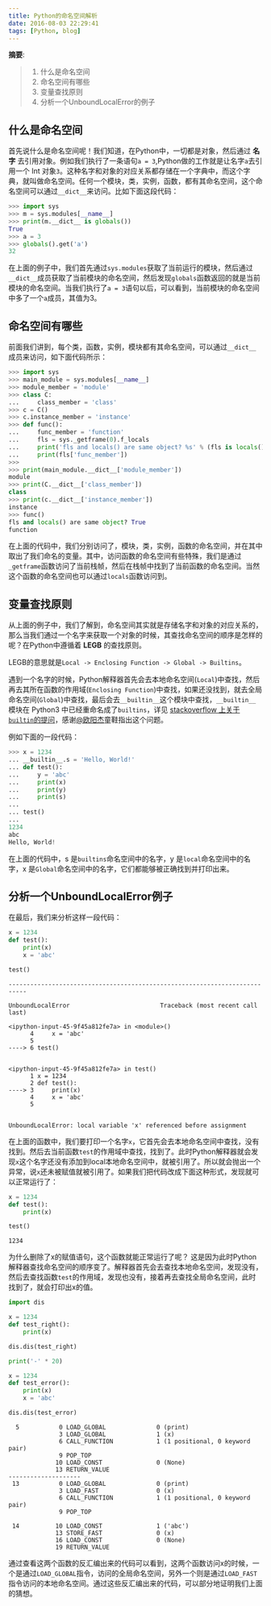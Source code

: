 ```yaml
---
title: Python的命名空间解析
date: 2016-08-03 22:29:41
tags: [Python, blog]
---
```


__摘要__:

> 1. 什么是命名空间
> 2. 命名空间有哪些
> 3. 变量查找原则
> 4. 分析一个UnboundLocalError的例子


<!--more-->

## 什么是命名空间

首先说什么是命名空间呢！我们知道，在Python中，一切都是对象，然后通过 __名字__ 去引用对象。例如我们执行了一条语句`a = 3`,Python做的工作就是让名字`a`去引用一个 Int 对象`3`。这种名字和对象的对应关系都存储在一个字典中，而这个字典，就叫做命名空间。任何一个模块，类，实例，函数，都有其命名空间，这个命名空间可以通过`__dict__`来访问。比如下面这段代码：


```python
>>> import sys
>>> m = sys.modules[__name__]
>>> print(m.__dict__ is globals())
True
>>> a = 3
>>> globals().get('a')
32
```

在上面的例子中，我们首先通过`sys.modules`获取了当前运行的模块，然后通过`__dict__`成员获取了当前模块的命名空间，然后发现`globals`函数返回的就是当前模块的命名空间。当我们执行了`a = 3`语句以后，可以看到，当前模块的命名空间中多了一个`a`成员，其值为3。

## 命名空间有哪些

前面我们讲到，每个类，函数，实例，模块都有其命名空间，可以通过`__dict__`成员来访问，如下面代码所示：

```python
>>> import sys
>>> main_module = sys.modules[__name__]
>>> module_member = 'module'
>>> class C:
...     class_member = 'class'
>>> c = C()
>>> c.instance_member = 'instance'
>>> def func():
...     func_member = 'function'
...     fls = sys._getframe(0).f_locals
...     print('fls and locals() are same object? %s' % (fls is locals()))
...     print(fls['func_member'])
>>>
>>> print(main_module.__dict__['module_member'])
module
>>> print(C.__dict__['class_member'])
class
>>> print(c.__dict__['instance_member'])
instance
>>> func()
fls and locals() are same object? True
function
```

在上面的代码中，我们分别访问了，模块，类，实例，函数的命名空间，并在其中取出了我们命名的变量。其中，访问函数的命名空间有些特殊，我们是通过`_getframe`函数访问了当前栈帧，然后在栈帧中找到了当前函数的命名空间。当然这个函数的命名空间也可以通过`locals`函数访问到。

## 变量查找原则

从上面的例子中，我们了解到，命名空间其实就是存储名字和对象的对应关系的，那么当我们通过一个名字来获取一个对象的时候，其查找命名空间的顺序是怎样的呢？在Python中遵循着 __LEGB__ 的查找原则。

LEGB的意思就是`Local -> Enclosing Function -> Global -> Builtins`。

遇到一个名字的时候，Python解释器首先会去本地命名空间(`Local`)中查找，然后再去其所在函数的作用域(`Enclosing Function`)中查找，如果还没找到，就去全局命名空间(`Global`)中查找，最后会去`__builtin__`这个模块中查找，`__builtin__`模块在 Python3 中已经重命名成了`builtins`，详见 [stackoverflow 上关于`builtin`的提问](http://stackoverflow.com/questions/9047745/where-is-the-builtin-module-in-python3-why-was-it-renamed)，感谢[@欧阳杰](https://gold.xitu.io/entry/5859fdb3570c3500691df8de/detail)童鞋指出这个问题。

例如下面的一段代码：

```python
>>> x = 1234
... __builtin__.s = 'Hello, World!'
... def test():
...     y = 'abc'
...     print(x)
...     print(y)
...     print(s)
...
... test()
...
1234
abc
Hello, World!
```

在上面的代码中，s 是`builtins`命名空间中的名字，y 是`local`命名空间中的名字，x 是`Global`命名空间中的名字，它们都能够被正确找到并打印出来。

## 分析一个UnboundLocalError例子

在最后，我们来分析这样一段代码：

```python
x = 1234
def test():
    print(x)
    x = 'abc'

test()
```


    ---------------------------------------------------------------------------

    UnboundLocalError                         Traceback (most recent call last)

    <ipython-input-45-9f45a812fe7a> in <module>()
          4     x = 'abc'
          5
    ----> 6 test()


    <ipython-input-45-9f45a812fe7a> in test()
          1 x = 1234
          2 def test():
    ----> 3     print(x)
          4     x = 'abc'
          5


    UnboundLocalError: local variable 'x' referenced before assignment

在上面的函数中，我们要打印一个名字`x`，它首先会去本地命名空间中查找，没有找到。然后去当前函数`test`的作用域中查找，找到了。此时Python解释器就会发现`x`这个名字还没有添加到local本地命名空间中，就被引用了。所以就会抛出一个异常，说`x`还未被赋值就被引用了。如果我们把代码改成下面这种形式，发现就可以正常运行了：


```python
x = 1234
def test():
    print(x)

test()
```

    1234


为什么删除了x的赋值语句，这个函数就能正常运行了呢？
这是因为此时Python解释器查找命名空间的顺序变了。解释器首先会去查找本地命名空间，发现没有，然后去查找函数`test`的作用域，发现也没有，接着再去查找全局命名空间，此时找到了，就会打印出x的值。


```python
import dis

x = 1234
def test_right():
    print(x)

dis.dis(test_right)

print('-' * 20)

x = 1234
def test_error():
    print(x)
    x = 'abc'

dis.dis(test_error)
```

      5           0 LOAD_GLOBAL              0 (print)
                  3 LOAD_GLOBAL              1 (x)
                  6 CALL_FUNCTION            1 (1 positional, 0 keyword pair)
                  9 POP_TOP
                 10 LOAD_CONST               0 (None)
                 13 RETURN_VALUE
    --------------------
     13           0 LOAD_GLOBAL              0 (print)
                  3 LOAD_FAST                0 (x)
                  6 CALL_FUNCTION            1 (1 positional, 0 keyword pair)
                  9 POP_TOP

     14          10 LOAD_CONST               1 ('abc')
                 13 STORE_FAST               0 (x)
                 16 LOAD_CONST               0 (None)
                 19 RETURN_VALUE


通过查看这两个函数的反汇编出来的代码可以看到，这两个函数访问x的时候，一个是通过`LOAD_GLOBAL`指令，访问的全局命名空间，另外一个则是通过`LOAD_FAST`指令访问的本地命名空间。通过这些反汇编出来的代码，可以部分地证明我们上面的猜想。
